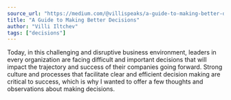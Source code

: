 ```yaml
---
source_url: "https://medium.com/@villispeaks/a-guide-to-making-better-decisions-b8d06dc4a835"
title: "A Guide to Making Better Decisions"
author: "Villi Iltchev"
tags: ["decisions"]
---
```


Today, in this challenging and disruptive business environment, leaders in every organization are facing difficult and important decisions that will impact the trajectory and success of their companies going forward. Strong culture and processes that facilitate clear and efficient decision making are critical to success, which is why I wanted to offer a few thoughts and observations about making decisions.
